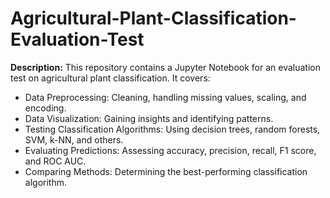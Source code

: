 # Agricultural-Plant-Classification-Evaluation-Test

**Description:**
This repository contains a Jupyter Notebook for an evaluation test on agricultural plant classification. It covers:

- Data Preprocessing: Cleaning, handling missing values, scaling, and encoding.
- Data Visualization: Gaining insights and identifying patterns.
- Testing Classification Algorithms: Using decision trees, random forests, SVM, k-NN, and others.
- Evaluating Predictions: Assessing accuracy, precision, recall, F1 score, and ROC AUC.
- Comparing Methods: Determining the best-performing classification algorithm.
